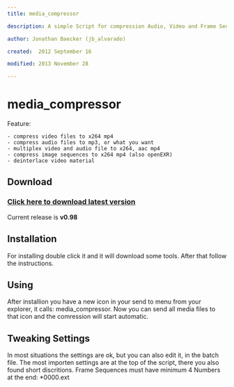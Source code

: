 ```yaml
---
title: media_compressor

description: A simple Script for compression Audio, Video and Frame Sequences. 

author: Jonathan Baecker (jb_alvarado)

created:  2012 September 16

modified: 2013 November 28

---
```


media_compressor
=========

Feature:

	- compress video files to x264 mp4
	- compress audio files to mp3, or what you want
	- multiplex video and audio file to x264, aac mp4
	- compress image sequences to x264 mp4 (also openEXR)
	- deinterlace video material

Download
--------

### [Click here to download latest version](https://github.com/jb-alvarado/media_compressor/archive/master.zip)

Current release is **v0.98**

Installation 
--------

For installing double click it and it will download some tools. After that follow the instructions. 

Using
--------

After installion you have a new icon in your send to menu from your explorer, it calls: media_compressor. 
Now you can send all media files to that icon and the comression will start automatic.

Tweaking Settings
--------

In most situations the settings are ok, but you can also edit it, in the batch file. 
The most importen settings are at the top of the script, there you also found short discritions.
Frame Sequences must have minimum 4 Numbers at the end: *0000.ext

